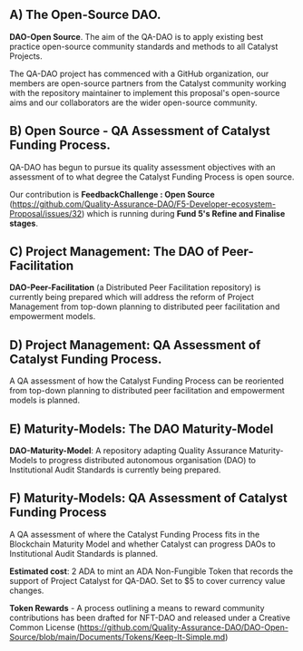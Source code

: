 ## A) The Open-Source DAO.

**DAO-Open Source**. The aim of the QA-DAO is to apply existing best practice open-source community standards and methods to all Catalyst Projects. 

The QA-DAO project has commenced with a GitHub organization, our members are open-source partners from the Catalyst community working with the repository maintainer to implement this proposal's open-source aims and our collaborators are the wider open-source community.

## B) Open Source - QA Assessment of Catalyst Funding Process.

QA-DAO has begun to pursue its quality assessment objectives with an assessment of to what degree the Catalyst Funding Process is open source.

Our contribution is **FeedbackChallenge : Open Source** (https://github.com/Quality-Assurance-DAO/F5-Developer-ecosystem-Proposal/issues/32) which is running during **Fund 5's Refine and Finalise stages**.

## C) Project Management: The DAO of Peer-Facilitation

**DAO-Peer-Facilitation** (a Distributed Peer Facilitation repository) is currently being prepared which will address the reform of Project Management from top-down planning to distributed peer facilitation and empowerment models.

## D) Project Management: QA Assessment of Catalyst Funding Process.

A QA assessment of how the Catalyst Funding Process can be reoriented from top-down planning to distributed peer facilitation and empowerment models is planned.

## E) Maturity-Models: The DAO Maturity-Model

**DAO-Maturity-Model**: A repository adapting Quality Assurance Maturity-Models to progress distributed autonomous organisation (DAO) to Institutional Audit Standards is currently being prepared.

## F) Maturity-Models: QA Assessment of Catalyst Funding Process

A QA assessment of where the Catalyst Funding Process fits in the Blockchain Maturity Model and whether Catalyst can progress DAOs to Institutional Audit Standards is planned.

**Estimated cost**: 2 ADA to mint an ADA Non-Fungible Token that records the support of Project Catalyst for QA-DAO. Set to $5 to cover currency value changes.

**Token Rewards** - A process outlining a means to reward community contributions has been drafted for NFT-DAO and released under a Creative Common License (https://github.com/Quality-Assurance-DAO/DAO-Open-Source/blob/main/Documents/Tokens/Keep-It-Simple.md)


